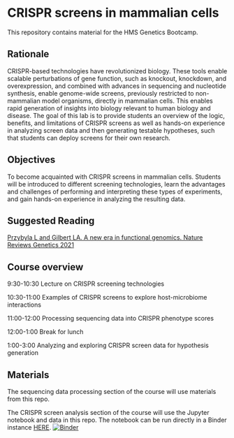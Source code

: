# CRISPR screens in mammalian cells

This repository contains material for the HMS Genetics Bootcamp.

## Rationale
CRISPR-based technologies have revolutionized biology. These tools enable scalable perturbations of gene function, such as knockout, knockdown, and overexpression, and combined with advances in sequencing and nucleotide synthesis, enable genome-wide screens, previously restricted to non-mammalian model organisms, directly in mammalian cells. This enables rapid generation of insights into biology relevant to human biology and disease. The goal of this lab is to provide students an overview of the logic, benefits, and limitations of CRISPR screens as well as hands-on experience in analyzing screen data and then generating testable hypotheses, such that students can deploy screens for their own research.

## Objectives
To become acquainted with CRISPR screens in mammalian cells. Students will be introduced to different screening technologies, learn the advantages and challenges of performing and interpreting these types of experiments, and gain hands-on experience in analyzing the resulting data.

## Suggested Reading
[Przybyla L and Gilbert LA. A new era in functional genomics. Nature Reviews Genetics 2021](https://doi.org/10.1038/s41576-021-00409-w)


## Course overview
9:30-10:30  Lecture on CRISPR screening technologies

10:30-11:00 Examples of CRISPR screens to explore host-microbiome interactions

11:00-12:00 Processing sequencing data into CRISPR phenotype scores

12:00-1:00  Break for lunch

1:00-3:00   Analyzing and exploring CRISPR screen data for hypothesis generation

## Materials
The sequencing data processing section of the course will use materials from this repo.

The CRISPR screen analysis section of the course will use the Jupyter notebook and data in this repo. The notebook can be run directly in a Binder instance [HERE](https://mybinder.org/v2/gh/nolanmaier/genetics_bootcamp/HEAD?labpath=https%3A%2F%2Fgithub.com%2Fnolanmaier%2Fgenetics_bootcamp%2Fblob%2Fmain%2FCRISPR_screen_analysis.ipynb). 
[![Binder](https://mybinder.org/badge_logo.svg)](https://mybinder.org/v2/gh/nolanmaier/genetics_bootcamp/HEAD?labpath=https%3A%2F%2Fgithub.com%2Fnolanmaier%2Fgenetics_bootcamp%2Fblob%2Fmain%2FCRISPR_screen_analysis.ipynb)
